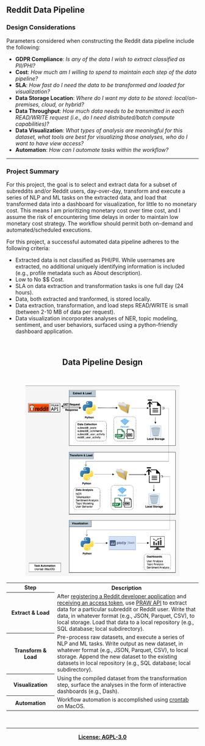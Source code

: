 ## Reddit Data Pipeline

### Design Considerations

Parameters considered when constructing the Reddit data pipeline include the following: 
- <b>GDPR Compliance</b>: <i>Is any of the data I wish to extract classified as PII/PHI? </i>
- <b>Cost</b>: <i>How much am I willing to spend to maintain each step of the data pipeline? </i>
- <b>SLA</b>: <i>How fast do I need the data to be transformed and loaded for visualization? </i>
- <b>Data Storage Location</b>: <i>Where do I want my data to be stored: local/on-premises, cloud, or hybrid? </i>
- <b>Data Throughput</b>: <i>How much data needs to be transmitted in each READ/WRITE request (i.e., do I need distributed/batch compute capabilities)? </i>
- <b>Data Visualization</b>: <i>What types of analysis are meaningful for this dataset, what tools are best for visualizing those analyses, who do I want to have view access? </i>
- <b>Automation</b>: <i>How can I automate tasks within the workflow? </i>

---
### Project Summary

For this project, the goal is to select and extract data for a subset of subreddits and/or Reddit users, day-over-day, transform and execute a series of NLP and ML tasks on the extracted data, and load that transformed data into a dashboard for visualization, for little to no monetary cost. This means I am prioritizing monetary cost over time cost, and I assume the risk of encountering time delays in order to maintain low monetary cost strategy. The workflow should permit both on-demand and automated/scheduled executions.

For this project, a successful automated data pipeline adheres to the following criteria:
- Extracted data is not classified as PHI/PII. While usernames are extracted, no additional uniquely identifying information is included (e.g., profile metadata such as About description).
- Low to No $$ Cost.
- SLA on data extraction and transformation tasks is one full day (24 hours).
- Data, both extracted and tranformed, is stored locally.
- Data extraction, transformation, and load steps READ/WRITE is small (between 2-10 MB of data per request).
- Data visualization incorporates analyses of NER, topic modeling, sentiment, and user behaviors,  surfaced using a python-friendly dashboard application.

<br> 

<h2 align='center'>Data Pipeline Design</h2>
<br>
<p align='center'><img src="https://github.com/kariemoorman/reddit-recon/blob/main/data_pipeline/images/data_pipelines-reddit_local_pipeline.drawio.png" height="500"/></p>


<table>
  <tr>
    <th width='25%'>Step</th>
    <th>Description</th>
  </tr>
  <tr>
    <th>Extract & Load </th>
    <td>After <a href='https://www.reddit.com/prefs/apps/'>registering a Reddit developer application</a> and <a href='https://praw.readthedocs.io/en/stable/getting_started/authentication.html'>receiving an access token</a>, use <a href='https://praw.readthedocs.io/en/stable/index.html'>PRAW API</a> to extract data for a particular subreddit or Reddit user.
Write that data, in whatever format (e.g., JSON, Parquet, CSV), to local storage. Load that data to a local repository (e.g., SQL database; local subdirectory).</td>
  </tr>
  <tr>
    <th>Transform & Load</th>
    <td>Pre-process raw datasets, and execute a series of NLP and ML tasks. Write output as new dataset, in whatever format (e.g., JSON, Parquet, CSV), to local storage. Append the new dataset to the existing datasets in local repository (e.g., SQL database; local subdirectory).</td>
  </tr>
  <tr>
    <th>Visualization</th>
    <td>Using the compiled dataset from the transformation step, surface the analyses in the form of interactive dashboards (e.g., Dash).</td>
  </tr>
  <tr>
    <th>Automation</th>
    <td>Workflow automation is accomplished using <a href='https://www.geekbitzone.com/posts/macos/crontab/macos-schedule-tasks-with-crontab/'>crontab</a> on MacOS.
</td>
  </tr>
</table>
  
<br> 

--- 

<p align='center'><b><a href='https://github.com/kariemoorman/reddit-recon/blob/main/LICENSE'>License: AGPL-3.0</a></b></p>
